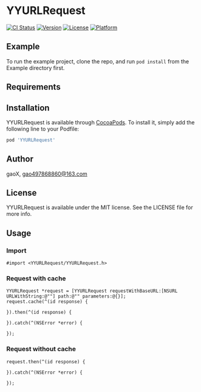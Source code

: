 # YYURLRequest

[![CI Status](http://img.shields.io/travis/G-Xi0N/YYURLRequest.svg?style=flat)](https://travis-ci.org/G-Xi0N/YYURLRequest)
[![Version](https://img.shields.io/cocoapods/v/YYURLRequest.svg?style=flat)](http://cocoapods.org/pods/YYURLRequest)
[![License](https://img.shields.io/cocoapods/l/YYURLRequest.svg?style=flat)](http://cocoapods.org/pods/YYURLRequest)
[![Platform](https://img.shields.io/cocoapods/p/YYURLRequest.svg?style=flat)](http://cocoapods.org/pods/YYURLRequest)

## Example

To run the example project, clone the repo, and run `pod install` from the Example directory first.

## Requirements

## Installation

YYURLRequest is available through [CocoaPods](http://cocoapods.org). To install
it, simply add the following line to your Podfile:

```ruby
pod 'YYURLRequest'
```

## Author

gaoX, gao497868860@163.com

## License

YYURLRequest is available under the MIT license. See the LICENSE file for more info.

## Usage

### Import

``` objc
#import <YYURLRequest/YYURLRequest.h>
```

### Request with cache

``` objc
YYURLRequest *request = [YYURLRequest requestWithBaseURL:[NSURL URLWithString:@""] path:@"" parameters:@{}];
request.cache(^(id response) {
        
}).then(^(id response) {
        
}).catch(^(NSError *error) {
        
});
```

### Request without cache

``` objc
request.then(^(id response) {
        
}).catch(^(NSError *error) {
        
});
```
